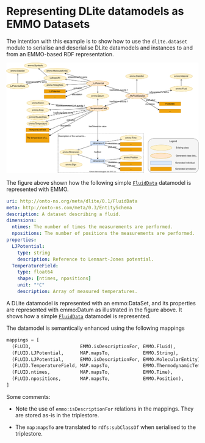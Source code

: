 Representing DLite datamodels as EMMO Datasets
==============================================
The intention with this example is to show how to use the
`dlite.dataset` module to serialise and deserialise DLite datamodels
and instances to and from an EMMO-based RDF representation.

![EMMO-based representation of a datamodel.](https://raw.githubusercontent.com/SINTEF/dlite/652-serialise-data-models-to-tbox/doc/_static/dataset-v2.svg)

The figure above shown how the following simple [`FluidData`]
datamodel is represented with EMMO.

```yaml
uri: http://onto-ns.org/meta/dlite/0.1/FluidData
meta: http://onto-ns.com/meta/0.3/EntitySchema
description: A dataset describing a fluid.
dimensions:
  ntimes: The number of times the measurements are performed.
  npositions: The number of positions the measurements are performed.
properties:
  LJPotential:
    type: string
    description: Reference to Lennart-Jones potential.
  TemperatureField:
    type: float64
    shape: [ntimes, npositions]
    unit: "°C"
    description: Array of measured temperatures.
```

A DLite datamodel is represented with an emmo:DataSet, and its properties are represented with emmo:Datum as illustrated in the figure above.
It shows how a simple [`FluidData`] datamodel is represented.

The datamodel is semantically enhanced using the following mappings
  ```python
  mappings = [
    (FLUID,                  EMMO.isDescriptionFor, EMMO.Fluid),
    (FLUID.LJPotential,      MAP.mapsTo,            EMMO.String),
    (FLUID.LJPotential,      EMMO.isDescriptionFor, EMMO.MolecularEntity),
    (FLUID.TemperatureField, MAP.mapsTo,            EMMO.ThermodynamicTemperature),
    (FLUID.ntimes,           MAP.mapsTo,            EMMO.Time),
    (FLUID.npositions,       MAP.mapsTo,            EMMO.Position),
  ]
  ```

Some comments:
- Note the use of `emmo:isDescriptionFor` relations in the mappings. They are stored as-is in the triplestore.

- The `map:mapsTo` are translated to `rdfs:subClassOf` when serialised to the triplestore.


[`FluidData`]: https://github.com/SINTEF/dlite/blob/652-serialise-data-models-to-tbox/examples/dataset/datamodels/FluidData.json
